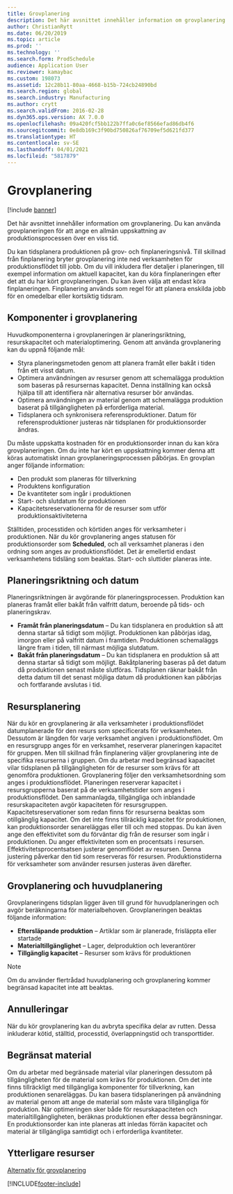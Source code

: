 ```yaml
---
title: Grovplanering
description: Det här avsnittet innehåller information om grovplanering. Du kan använda grovplaneringen för att ange en allmän uppskattning av produktionsprocessen över en viss tid.
author: ChristianRytt
ms.date: 06/20/2019
ms.topic: article
ms.prod: ''
ms.technology: ''
ms.search.form: ProdSchedule
audience: Application User
ms.reviewer: kamaybac
ms.custom: 198073
ms.assetid: 12c28b11-80aa-4668-b15b-724cb24890bd
ms.search.region: global
ms.search.industry: Manufacturing
ms.author: crytt
ms.search.validFrom: 2016-02-28
ms.dyn365.ops.version: AX 7.0.0
ms.openlocfilehash: 09a420fcf5bb122b7ffa0c6ef8566efad86db4f6
ms.sourcegitcommit: 0e8db169c3f90bd750826af76709ef5d621fd377
ms.translationtype: HT
ms.contentlocale: sv-SE
ms.lasthandoff: 04/01/2021
ms.locfileid: "5817879"
---
```

# <a name="operations-scheduling"></a>Grovplanering

[!include [banner](../includes/banner.md)]

Det här avsnittet innehåller information om grovplanering. Du kan använda grovplaneringen för att ange en allmän uppskattning av produktionsprocessen över en viss tid.

Du kan tidsplanera produktionen på grov- och finplaneringsnivå. Till skillnad från finplanering bryter grovplanering inte ned verksamheten för produktionsflödet till jobb. Om du vill inkludera fler detaljer i planeringen, till exempel information om aktuell kapacitet, kan du köra finplaneringen efter det att du har kört grovplaneringen. Du kan även välja att endast köra finplaneringen. Finplanering används som regel för att planera enskilda jobb för en omedelbar eller kortsiktig tidsram.

## <a name="components-of-operations-scheduling"></a>Komponenter i grovplanering
Huvudkomponenterna i grovplaneringen är planeringsriktning, resurskapacitet och materialoptimering. Genom att använda grovplanering kan du uppnå följande mål:

-   Styra planeringsmetoden genom att planera framåt eller bakåt i tiden från ett visst datum.
-   Optimera användningen av resurser genom att schemalägga produktion som baseras på resursernas kapacitet. Denna inställning kan också hjälpa till att identifiera när alternativa resurser bör användas.
-   Optimera användningen av material genom att schemalägga produktion baserat på tillgängligheten på erforderliga material.
-   Tidsplanera och synkronisera referensproduktioner. Datum för referensproduktioner justeras när tidsplanen för produktionsorder ändras.

Du måste uppskatta kostnaden för en produktionsorder innan du kan köra grovplaneringen. Om du inte har kört en uppskattning kommer denna att köras automatiskt innan grovplaneringsprocessen påbörjas. En grovplan anger följande information:

-   Den produkt som planeras för tillverkning
-   Produktens konfiguration
-   De kvantiteter som ingår i produktionen
-   Start- och slutdatum för produktionen
-   Kapacitetsreservationerna för de resurser som utför produktionsaktiviteterna

Ställtiden, processtiden och körtiden anges för verksamheter i produktionen. När du kör grovplanering anges statusen för produktionsorder som **Scheduled**, och all verksamhet planeras i den ordning som anges av produktionsflödet. Det är emellertid endast verksamhetens tidsläng som beaktas. Start- och sluttider planeras inte.

## <a name="scheduling-direction-and-date"></a>Planeringsriktning och datum
Planeringsriktningen är avgörande för planeringsprocessen. Produktion kan planeras framåt eller bakåt från valfritt datum, beroende på tids- och planeringskrav.

-   **Framåt från planeringsdatum** – Du kan tidsplanera en produktion så att denna startar så tidigt som möjligt. Produktionen kan påbörjas idag, imorgon eller på valfritt datum i framtiden. Produktionen schemaläggs längre fram i tiden, till närmast möjliga slutdatum.
-   **Bakåt från planeringsdatum** – Du kan tidsplanera en produktion så att denna startar så tidigt som möjligt. Bakåtplanering baseras på det datum då produktionen senast måste slutföras. Tidsplanen räknar bakåt från detta datum till det senast möjliga datum då produktionen kan påbörjas och fortfarande avslutas i tid.

## <a name="resource-scheduling"></a>Resursplanering
När du kör en grovplanering är alla verksamheter i produktionsflödet datumplanerade för den resurs som specificerats för verksamheten. Dessutom är längden för varje verksamhet angiven i produktionsflödet. Om en resursgrupp anges för en verksamhet, reserverar planeringen kapacitet för gruppen. Men till skillnad från finplanering väljer grovplanering inte de specifika resurserna i gruppen. Om du arbetar med begränsad kapacitet vilar tidsplanen på tillgängligheten för de resurser som krävs för att genomföra produktionen. Grovplanering följer den verksamhetsordning som anges i produktionsflödet. Planeringen reserverar kapacitet i resursgrupperna baserat på de verksamhetstider som anges i produktionsflödet. Den sammanlagda, tillgängliga och inblandade resurskapaciteten avgör kapaciteten för resursgruppen. Kapacitetsreservationer som redan finns för resurserna beaktas som otillgänglig kapacitet. Om det inte finns tillräcklig kapacitet för produktionen, kan produktionsorder senareläggas eller till och med stoppas. Du kan även ange den effektivitet som du förväntar dig från de resurser som ingår i produktionen. Du anger effektiviteten som en procentsats i resursen. Effektivitetsprocentsatsen justerar genomflödet av resursen. Denna justering påverkar den tid som reserveras för resursen. Produktionstiderna för verksamheter som använder resursen justeras även därefter.

## <a name="operations-scheduling-and-master-planning"></a>Grovplanering och huvudplanering
Grovplaneringens tidsplan ligger även till grund för huvudplaneringen och avgör beräkningarna för materialbehoven. Grovplaneringen beaktas följande information:

-   **Eftersläpande produktion** – Artiklar som är planerade, frisläppta eller startade
-   **Materialtillgänglighet** – Lager, delproduktion och leverantörer
-   **Tillgänglig kapacitet** – Resurser som krävs för produktionen

> [!NOTE]
> Om du använder flertrådad huvudplanering och grovplanering kommer begränsad kapacitet inte att beaktas. 

## <a name="cancellations"></a>Annulleringar
När du kör grovplanering kan du avbryta specifika delar av rutten. Dessa inkluderar kötid, ställtid, processtid, överlappningstid och transporttider.

## <a name="finite-materials"></a>Begränsat material
Om du arbetar med begränsade material vilar planeringen dessutom på tillgängligheten för de material som krävs för produktionen. Om det inte finns tillräckligt med tillgängliga komponenter för tillverkning, kan produktionen senareläggas. Du kan basera tidsplaneringen på användning av material genom att ange de material som måste vara tillgängliga för produktion. När optimeringen sker både för resurskapaciteten och materialtillgängligheten, beräknas produktionen efter dessa begränsningar. En produktionsorder kan inte planeras att inledas förrän kapacitet och material är tillgängliga samtidigt och i erforderliga kvantiteter.

<a name="additional-resources"></a>Ytterligare resurser
--------

[Alternativ för grovplanering](operation-scheduling-options.md)





[!INCLUDE[footer-include](../../includes/footer-banner.md)]